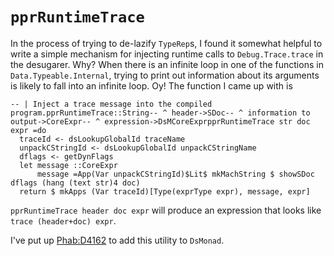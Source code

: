 # `pprRuntimeTrace`


In the process of trying to de-lazify `TypeRep`s, I found it somewhat helpful to
write a simple mechanism for injecting runtime calls to `Debug.Trace.trace`
in the desugarer. Why? When there is an infinite loop in one of the functions in
`Data.Typeable.Internal`, trying to print out information about its arguments is
likely to fall into an infinite loop. Oy! The function I came up with is

```
-- | Inject a trace message into the compiled program.pprRuntimeTrace::String-- ^ header->SDoc-- ^ information to output->CoreExpr-- ^ expression->DsMCoreExprpprRuntimeTrace str doc expr =do
  traceId <- dsLookupGlobalId traceName
  unpackCStringId <- dsLookupGlobalId unpackCStringName
  dflags <- getDynFlags
  let message ::CoreExpr
      message =App(Var unpackCStringId)$Lit$ mkMachString $ showSDoc dflags (hang (text str)4 doc)
  return $ mkApps (Var traceId)[Type(exprType expr), message, expr]
```

`pprRuntimeTrace header doc expr` will produce an expression that looks
like `trace (header+doc) expr`.


I've put up [ Phab:D4162](https://phabricator.haskell.org/D4162) to add this utility to `DsMonad`.
